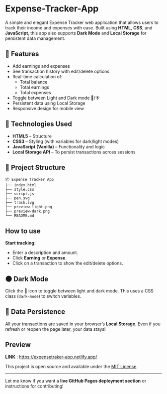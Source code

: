 # Expense-Tracker-App

A simple and elegant Expense Tracker web application that allows users to track their income and expenses with ease. Built using **HTML**, **CSS**, and **JavaScript**, this app also supports **Dark Mode** and **Local Storage** for persistent data management.

## 🌟 Features

* Add earnings and expenses
* See transaction history with edit/delete options
* Real-time calculation of:
  * Total balance
  * Total earnings
  * Total expenses
* Toggle between Light and Dark mode 🌙/☀️
* Persistent data using Local Storage
* Responsive design for mobile view

## 🚀 Technologies Used

* **HTML5** – Structure
* **CSS3** – Styling (with variables for dark/light modes)
* **JavaScript (Vanilla)** – Functionality and logic
* **Local Storage API** – To persist transactions across sessions

## 📁 Project Structure

```
📦 Expense Tracker App
├── index.html
├── style.css
├── script.js
├── pen.svg
├── trash.svg
├── preview-light.png
├── preview-dark.png
└── README.md
```

## How to use
**Start tracking:**

* Enter a description and amount.
* Click **Earning** or **Expense**.
* Click on a transaction to show the edit/delete options.

## 🌑 Dark Mode

Click the 🌙 icon to toggle between light and dark mode. This uses a CSS class (`dark-mode`) to switch variables.

## 💾 Data Persistence

All your transactions are saved in your browser’s **Local Storage**. Even if you refresh or reopen the page later, your data stays!

## Preview 

**LINK** : https://expensetraker-app.netlify.app/

This project is open source and available under the [MIT License](LICENSE).

---

Let me know if you want a **live GitHub Pages deployment section** or instructions for contributing!

